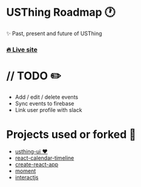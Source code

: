 # USThing Roadmap :clock1:
:sparkles: Past, present and future of USThing
### [:fire: Live site](https://usthing-roadmap.netlify.com/)

# // TODO :pencil2:
- Add / edit / delete events
- Sync events to firebase
- Link user profile with slack

# Projects used or forked :fork_and_knife:
- [usthing-ui :heart:](https://github.com/IniZio/usthing-ui)
- [react-calendar-timeline](https://github.com/namespace-ee/react-calendar-timeline)
- [create-react-app](https://github.com/facebook/create-react-app)
- [moment](https://github.com/moment/moment)
- [interactjs](https://github.com/taye/interact.js)
